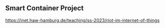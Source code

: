 ## Smart Container Project

https://inet.haw-hamburg.de/teaching/ss-2023/riot-im-internet-of-things
